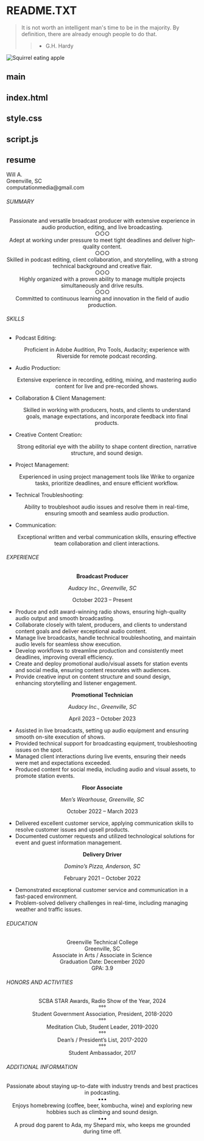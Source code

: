 <h1>README.TXT</h1>

>It is not worth an intelligent man's time to be in the majority.
By definition, there are already enough people to do that.
>> - G.H. Hardy

![Squirrel eating apple](images/SquirrelWApple.JPG)

<h2>main</h2>



<h2>index.html</h2>

<h2>style.css</h2>

<h2>script.js</h2>

<h2>resume</h2>

<p>Will A.<br/>
Greenville, SC<br/>
computationmedia@gmail.com</p>

<h6>SUMMARY</h6>

<p align=center>Passionate and versatile broadcast producer with extensive experience in audio production, editing, and live broadcasting. <br/>
  ○○○<br/>
Adept at working under pressure to meet tight deadlines and deliver high-quality content. <br/>
  ○○○<br/>
Skilled in podcast editing, client collaboration, and storytelling, with a strong technical background and creative flair.<br/>
  ○○○<br/>
Highly organized with a proven ability to manage multiple projects simultaneously and drive results.<br/>
  ○○○<br/>
Committed to continuous learning and innovation in the field of audio production.</p>

<h6>SKILLS</h6>

* Podcast Editing:
  <p align=center>Proficient in Adobe Audition, Pro Tools, Audacity; experience with Riverside for remote podcast recording.</p>
* Audio Production:
  <p align=center>Extensive experience in recording, editing, mixing, and mastering audio content for live and pre-recorded shows.</p>
* Collaboration & Client Management:
  <p align=center> Skilled in working with producers, hosts, and clients to understand goals, manage expectations, and incorporate feedback into final products.</p>
* Creative Content Creation:
  <p align=center>Strong editorial eye with the ability to shape content direction, narrative structure, and sound design.</p>
* Project Management:
  <p align=center>Experienced in using project management tools like Wrike to organize tasks, prioritize deadlines, and ensure efficient workflow.</p>
* Technical Troubleshooting:
  <p align=center>Ability to troubleshoot audio issues and resolve them in real-time, ensuring smooth and seamless audio production.</p>
* Communication:
  <p align=center>Exceptional written and verbal communication skills, ensuring effective team collaboration and client interactions.</p>

<h6>EXPERIENCE</h6>

<p align=center><b>Broadcast Producer</b></p>

<p align=center><i>Audacy Inc., Greenville, SC</i></p>
  
<p align=center>October 2023 – Present</p>

+ Produce and edit award-winning radio shows, ensuring high-quality audio output and smooth broadcasting.<br/>
+ Collaborate closely with talent, producers, and clients to understand content goals and deliver exceptional audio content.<br/>
+ Manage live broadcasts, handle technical troubleshooting, and maintain audio levels for seamless show execution.<br/>
+ Develop workflows to streamline production and consistently meet deadlines, improving overall efficiency.<br/>
+ Create and deploy promotional audio/visual assets for station events and social media, ensuring content resonates with audiences.<br/>
+ Provide creative input on content structure and sound design, enhancing storytelling and listener engagement.
  
<p align=center><b>Promotional Technician</b></p>

<p align=center><i>Audacy Inc., Greenville, SC</i></p>

<p align=center>April 2023 – October 2023</p>

+ Assisted in live broadcasts, setting up audio equipment and ensuring smooth on-site execution of shows.<br/>
+ Provided technical support for broadcasting equipment, troubleshooting issues on the spot.<br/>
+ Managed client interactions during live events, ensuring their needs were met and expectations exceeded.<br/>
+ Produced content for social media, including audio and visual assets, to promote station events.
  
<p align=center><b>Floor Associate</b></p>

<p align=center><i>Men’s Wearhouse, Greenville, SC</i></p>

<p align=center>October 2022 – March 2023</p>

+ Delivered excellent customer service, applying communication skills to resolve customer issues and upsell products.<br/>
+ Documented customer requests and utilized technological solutions for event and guest information management.

<p align=center><b>Delivery Driver</b></p>

<p align=center><i>Domino’s Pizza, Anderson, SC</i></p>

<p align=center>February 2021 – October 2022</p>

+ Demonstrated exceptional customer service and communication in a fast-paced environment.<br/>
+ Problem-solved delivery challenges in real-time, including managing weather and traffic issues.

<h6>EDUCATION</h6>

<p align=center>Greenville Technical College<br/>
Greenville, SC<br/>
Associate in Arts / Associate in Science<br/>
Graduation Date: December 2020<br/>
GPA: 3.9</p>

<h6>HONORS AND ACTIVITIES</h6>

<p align=center>SCBA STAR Awards, Radio Show of the Year, 2024<br/>
  °°°<br/>
Student Government Association, President, 2018-2020<br/>
  °°°<br/>
Meditation Club, Student Leader, 2019-2020<br/>
  °°°<br/>
Dean’s / President’s List, 2017-2020<br/>
  °°°<br/>
Student Ambassador, 2017</p>

<h6>ADDITIONAL INFORMATION</h6>

<p align=center>Passionate about staying up-to-date with industry trends and best practices in podcasting.<br/>
  •••<br/>
Enjoys homebrewing (coffee, beer, kombucha, wine) and exploring new hobbies such as climbing and sound design.<br/>
  •••<br/>
A proud dog parent to Ada, my Shepard mix, who keeps me grounded during time off.</p>
